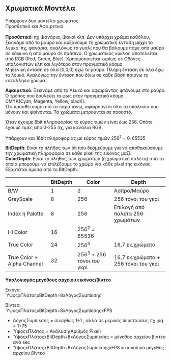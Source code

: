 ## Χρωματικά Μοντέλα

Υπάρχουν δυο μοντέλα χρώματος.<br>
Προσθετικό και Αφαιρετικό.<br><br>
**Προσθετικό**: πχ Φανάρια, Φακοί κλπ. Δεν υπάρχει χρώμα καθόλου, ξεκινάμε από το μαύρο και αυξάνουμε τη χρωματική ένταση μέχρι το λευκό. πχ, φανάρια, αναλόγως το γυαλί που θα βάλουμε πάμε από μαύρο σε κόκκινο ή από μαύρο σε πράσινο.
Ο χρωματικός κύκλος αποτελείται από RGB (Red, Green, Blue). Χρησιμοποιείται κυρίως σε Οθόνες υπολογιστών κλπ και λιγότερο στον πραγματικό κόσμο.<br>
Μηδενική ένταση σε όλα (0,0,0) έχω το μαύρο. Πλήρη ένταση σε όλα έχω το λευκό. Αναλόγως την ένταση που δίνω σε κάθε βάση παίρνω το κατάλληλο χρώμα. 

**Αφαιρετικό**: Ξεκινάμε από το Λευκό και αφαιρώντας φτάνουμε στο μαύρο. Ο τρόπος που δουλεύει το φως στον πραγματικό κόσμο.<br>
CMYK(Cyan, Magenta, Yellow, blacK).<br>
Ότι προσθέτουμε από τα παραπάνω, αφαιρούνται όλα τα υπόλοιπα που μένουν και φαίνονται. Τα χρώματα μετρούνται σε ποσοστό.

Όταν έχουμε 8bit πληροφορίας το εύρος τιμών είναι έως 256. Οπότε έχουμε τιμές από  0-255 πχ, για κανάλια RGB.

Υπάρχουν και 16bit πληροφορίας με εύρος τιμών 256<sup>2</sup> = 0-65535

**BitDepth**: Είναι το πλήθος των bit που δεσμεύουμε για να αποθηκεύσουμε την χρωματική πληροφορία σε κάθε pixel της εικόνας μαζί.<br> 
**ColorDepth**: Είναι το πλήθος των χρωμάτων (ή χρωματική παλέτα) από τα οποία μπορούμε να επιλέξουμε το χρώμα για κάθε pixel της εικόνας.
Εξαρτάται άμεσα από το BitDepth.

|    |  BitDepth  | Color  | Depth  |
|-|-|-|-|
| B/W   | 1  | 2  | Άσπρο/Μαύρο  |
|  GreyScale | 8  |  256 | 256 τόνοι του γκρί  |
|  Index ή Palette |  8 | 256  | Επιλογή από παλέτα 256 χρωμάτων  |
|Hi Color | 16 | 256<sup>2</sup> = 65536 | |
|True Color | 24 | 256<sup>3</sup> |16,7 εκ.χρώματα |
|True Color + Alpha Channel | 32 | 256<sup>3</sup> + 256 τόνοι του γκρί|16,7 εκ.χρώματα + 256 τόνοι του γκρί|

**Υπολογισμός μεγέθους αρχείου εικόνας/βίντεο**

Εικόνα:<br>
ΎψοςxΠλάτοςxBitDepth&divide;8xΛόγοςΣυμπίεσης

Βίντεο:<br>
ΎψοςxΠλάτοςxBitDepth&divide;8xΛόγοςΣυμπίεσηςxFPS

* ΛόγοςΣυμπίεσης = συνήθως 1&divide;1 , αλλά σε μερικές περιπτώσεις πχ jpg = 1&divide;75
* ΎψοςxΠλάτος = Ανάλυση(Αριθμός Pixel)
* ΎψοςxΠλάτοςxBitDepth&divide;8xΛόγοςΣυμπίεσης = μέγεθος αρχείου βίντεο ανά sec
* ΎψοςxΠλάτοςxBitDepth&divide;8xΛόγοςΣυμπίεσηςxFPS = συνολικό μέγεθος αρχείου βίντεο




